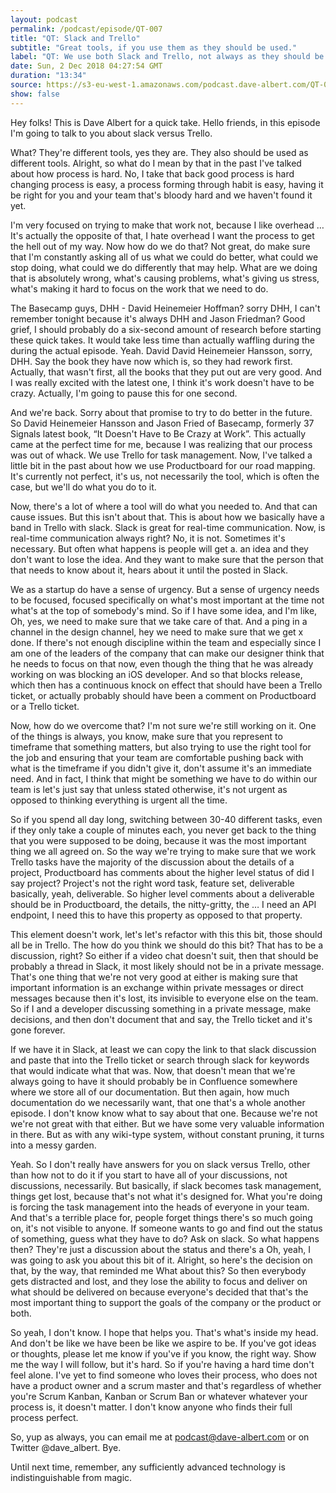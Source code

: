 ```yaml
---
layout: podcast
permalink: /podcast/episode/QT-007
title: "QT: Slack and Trello"
subtitle: "Great tools, if you use them as they should be used."
label: "QT: We use both Slack and Trello, not always as they should be used.  I talk a bout how this causes unneeded stress on distraction within the team. "
date: Sun, 2 Dec 2018 04:27:54 GMT
duration: "13:34"
source: https://s3-eu-west-1.amazonaws.com/podcast.dave-albert.com/QT-007-Slack-vs-Trello.mp3
show: false
---
```



Hey folks! This is Dave Albert for a quick take. Hello friends, in this episode I'm going to talk to you about slack versus Trello.

What? They're different tools, yes they are. They also should be used as different tools. Alright, so what do I mean by that in the past I've talked about how process is hard.
No, I take that back good process is hard changing process is easy, a process forming through habit is easy, having it be right for you and your team that's bloody hard and we haven't found it yet.

I'm very focused on trying to make that work not, because I like overhead … It's actually the opposite of that, I hate overhead I want the process to get the hell out of my way. Now how do we do that? Not great, do make sure that I'm constantly asking all of us what we could do better, what could we stop doing, what could we do differently that may help. What are we doing that is absolutely wrong, what's causing problems, what's giving us stress, what's making it hard to focus on the work that we need to do.

The Basecamp guys, DHH - David Heinemeier Hoffman? sorry DHH, I can't remember
tonight because it's always DHH and Jason Friedman? Good grief, I should probably do a six-second amount of research before starting these quick takes. It would take less time than actually waffling during the during the actual episode. Yeah. David David Heinemeier Hansson, sorry, DHH. Say the book they have now which is, so they had rework first. Actually, that wasn't first, all the books that they put out are very good. And I was really excited with the latest one, I think it's work doesn't have to be crazy. Actually, I'm going to pause this for one second.

And we're back. Sorry about that promise to try to do better in the future. So David Heinemeier Hansson and Jason Fried of Basecamp, formerly 37 Signals
latest book, “It Doesn't Have to Be Crazy at Work”. This actually came at the perfect time for me, because I was realizing that our process was out of whack. We use Trello for task management. Now, I've talked a little bit in the past about how we use Productboard for our road mapping. It's currently not perfect, it's us, not necessarily the tool, which is often the case, but we'll do what you do to it.

Now, there's a lot of where a tool will do what you needed to. And that can cause issues. But this isn't about that. This is about how we basically have a band in Trello with slack. Slack is great for real-time communication. Now, is real-time communication always right? No, it is not. Sometimes it's necessary. But often what happens is people will get a. an idea and they don't want to lose the idea. And they want to make sure that the person that that needs to know about it, hears about it until the posted in Slack.

We as a startup do have a sense of urgency. But a sense of urgency needs to be focused, focused specifically on what's most important at the time not what's at the top of somebody's mind. So if I have some idea, and I'm like, Oh, yes, we need to make sure that we take care of that. And a ping in a channel in the design channel, hey we need to make sure that we get x done. If there's not enough discipline within the team and especially since I am one of the leaders of the company that can make our designer think that he needs to focus on that now, even though the thing that he was already working on was blocking an iOS developer. And so that blocks release, which then has a continuous knock on effect that should have been a Trello ticket, or actually probably should have been a comment on Productboard or a Trello ticket.

Now, how do we overcome that? I'm not sure we're still working on it. One of the things is always, you know, make sure that you represent to timeframe that something matters, but also trying to use the right tool for the job and ensuring that your team are comfortable pushing back with what is the timeframe if you didn't give it, don't assume it's an immediate need. And in fact, I think that might be something we have to do within our team is let's just say that unless stated otherwise, it's not urgent as opposed to thinking everything is urgent all the time.
 
So if you spend all day long, switching between 30-40 different tasks, even if they only take a couple of minutes each, you never get back to the thing that you were supposed to be doing, because it was the most important thing we all agreed on. So the way we're trying to make sure that we work Trello tasks have the majority of the discussion about the details of a project, Productboard has comments about the higher level status of did I say project? Project's not the right word task, feature set, deliverable basically, yeah, deliverable. So higher level comments about a deliverable should be in Productboard, the details, the nitty-gritty, the … I need an API endpoint, I need this to have this property as opposed to that property.

This element doesn't work, let's let's refactor with this this bit, those should all be in Trello. The how do you think we should do this bit? That has to be a discussion, right? So either if a video chat doesn't suit, then that should be probably a thread in Slack, it most likely should not be in a private message. That's one thing that we're not very good at either is making sure that important information is an exchange within private messages or direct messages because then it's lost, its invisible to everyone else on the team. So if I and a developer discussing something in a private message, make decisions, and then don't document that and say, the Trello ticket and it's gone forever.
 
If we have it in Slack, at least we can copy the link to that slack discussion and paste that into the Trello ticket or search through slack for keywords that would indicate what that was. Now, that doesn't mean that we're always going to have it should probably be in Confluence somewhere where we store all of our documentation. But then again, how much documentation do we necessarily want, that one that's a whole another episode. I don't know know what to say about that one. Because we're not we're not great with that either. But we have some very valuable information in there. But as with any wiki-type system, without constant pruning, it turns into a messy garden.
 
Yeah. So I don't really have answers for you on slack versus Trello, other than how not to do it if you start to have all of your discussions, not discussions, necessarily. But basically, if slack becomes task management, things get lost, because that's not what it's designed for. What you're doing is forcing the task management into the heads of everyone in your team. And that's a terrible place for, people forget things there's so much going on, it's not visible to anyone. If someone wants to go and find out the status of something, guess what they have to do? Ask on slack. So what happens then? They're just a discussion about the status and there's a Oh, yeah, I was going to ask you about this bit of it. Alright, so here's the decision on that, by the way, that reminded me What about this? So then everybody gets distracted and lost, and they lose the ability to focus and deliver on what should be delivered on because everyone's decided that that's the most important thing to support the goals of the company or the product or both.
 
So yeah, I don't know. I hope that helps you. That's what's inside my head. And don't be like we have been be like we aspire to be. If you've got ideas or thoughts, please let me know if you've if you know, the right way. Show me the way I will follow, but it's hard. So if you're having a hard time don't feel alone. I've yet to find someone who loves their process, who does not have a product owner and a scrum master and that's regardless of whether you're Scrum Kanban, Kanban or Scrum Ban or whatever whatever your process is, it doesn't matter. I don't know anyone who finds their full process perfect. 

So, yup as always, you can email me at podcast@dave-albert.com or on Twitter @dave_albert. Bye.
 
Until next time, remember, any sufficiently advanced technology is indistinguishable from magic.

